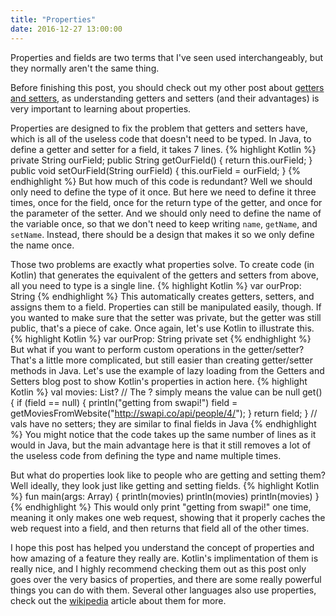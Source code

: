 ```yaml
---
title: "Properties"
date: 2016-12-27 13:00:00
---
```

Properties and fields are two terms that I've seen used interchangeably, but
they normally aren't the same thing.

Before finishing this post, you should check out my other post about
[getters and setters](/2016-getters-and-setters), as understanding getters and
setters (and their advantages) is very important to learning about properties.

Properties are designed to fix the problem that getters and setters have, which
is all of the useless code that doesn't need to be typed. In Java, to define
a getter and setter for a field, it takes 7 lines.
{% highlight Kotlin %}
private String ourField;
public String getOurField() {
  return this.ourField;
}
public void setOurField(String ourField) {
  this.ourField = ourField;
}
{% endhighlight %}
But how much of this code is redundant? Well we should only need to define the
type of it once. But here we need to define it three times, once for the field,
once for the return type of the getter, and once for the parameter of the
setter. And we should only need to define the name of the variable once, so
that we don't need to keep writing `name`, `getName`, and `setName`. Instead,
there should be a design that makes it so we only define the name once.

Those two problems are exactly what properties solve. To create code (in Kotlin)
that generates the equivalent of the getters and setters from above, all you
need to type is a single line.
{% highlight Kotlin %}
var ourProp: String
{% endhighlight %}
This automatically creates getters, setters, and assigns them to a field.
Properties can still be manipulated easily, though. If you wanted to make sure
that the setter was private, but the getter was still public, that's a piece
of cake. Once again, let's use Kotlin to illustrate this.
{% highlight Kotlin %}
var ourProp: String
  private set
{% endhighlight %}
But what if you want to perform custom operations in the getter/setter? That's
a little more complicated, but still easier than creating getter/setter methods
in Java. Let's use the example of lazy loading from the Getters and Setters blog
post to show Kotlin's properties in action here.
{% highlight Kotlin %}
val movies: List<Int>? // The ? simply means the value can be null
  get() {
    if (field == null) {
        println("getting from swapi!")
        field = getMoviesFromWebsite("http://swapi.co/api/people/4/");
    }
    return field;
  }
  // vals have no setters; they are similar to final fields in Java
{% endhighlight %}
You might notice that the code takes up the same number of lines as it would
in Java, but the main advantage here is that it still removes a lot of the
useless code from defining the type and name multiple times.

But what do properties look like to people who are getting and setting them?
Well ideally, they look just like getting and setting fields.
{% highlight Kotlin %}
fun main(args: Array<String>) {
    println(movies)
    println(movies)
    println(movies)
}
{% endhighlight %}
This would only print "getting from swapi!" one time, meaning it only makes one
web request, showing that it properly caches the web request into a field, and
then returns that field all of the other times.

I hope this post has helped you understand the concept of properties and how
amazing of a feature they really are. Kotlin's implimentation of them is really
nice, and I highly recommend checking them out as this post only goes over the
very basics of properties, and there are some really powerful things you can
do with them. Several other languages also use properties, check out the
[wikipedia][wiki] article about them for more.

[getsetexample]: https://gist.github.com/Deanveloper/e40156a7ebd4eb8bcc0bc650f5f14ae4
[wiki]: https://en.wikipedia.org/wiki/Property_(programming)#Support_in_languages
